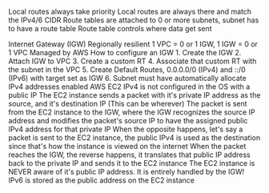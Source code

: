 Local routes always take priority
	Local routes are always there and match the IPv4/6 CIDR
Route tables are attached to 0 or more subnets, subnet has to have a route table
Route table controls where data get sent

Internet Gateway (IGW)
	Regionally resilient
1 VPC = 0 or 1 IGW, 1 IGW = 0 or 1 VPC
Managed by AWS
How to configure an IGW
	1. Create the IGW
	2. Attach IGW to VPC
	3. Create a custom RT 
	4. Associate that custom RT with the subnet in the VPC
	5. Create Default Routes, 0.0.0.0/0 (IPv4) and ::/0 (IPv6) with target set as IGW
	6. Subnet must have automatically allocate IPv4 addresses enabled
AWS EC2 IPv4 is not configured in the OS with a public IP
	The EC2 instance sends a packet with it's private IP address as the source, and it's destination IP (This can be wherever)
		The packet is sent from the EC2 instance to the IGW, where the IGW recognizes the source IP address and modifies the packet's source IP to have the assigned public IPv4 address for that private IP
			When the opposite happens, let's say a packet is sent to the EC2 instance, the public IPv4 is used as the destination since that's how the instance is viewed on the internet
				When the packet reaches the IGW, the reverse happens, it translates that public IP address back to the private IP and sends it to the EC2 instance
				The EC2 instance is NEVER aware of it's public IP address. It is entirely handled by the IGW!
				IPv6 is stored as the public address on the EC2 instance
